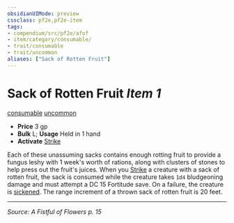 ```yaml
---
obsidianUIMode: preview
cssclass: pf2e,pf2e-item
tags:
- compendium/src/pf2e/afof
- item/category/consumable/
- trait/consumable
- trait/uncommon
aliases: ["Sack of Rotten Fruit"]
---
```

# Sack of Rotten Fruit *Item 1*  
[consumable](consumable.md "Consumable Item Trait")  [uncommon](uncommon.md "Uncommon Rarity Trait")  

- **Price** 3 gp
- **Bulk** L; **Usage** Held in 1 hand
- **Activate** [Strike](strike.md)

Each of these unassuming sacks contains enough rotting fruit to provide a fungus leshy with 1 week's worth of rations, along with clusters of stones to help press out the fruit's juices. When you [Strike](strike.md) a creature with a sack of rotten fruit, the sack is consumed while the creature takes `1d4` bludgeoning damage and must attempt a DC 15 Fortitude save. On a failure, the creature is [sickened](conditions.md#Sickened). The range increment of a thrown sack of rotten fruit is 20 feet.


---
*Source: A Fistful of Flowers p. 15*